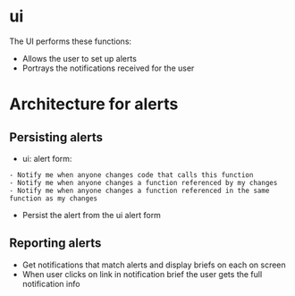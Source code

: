 ui
==

The UI performs these functions:

* Allows the user to set up alerts
* Portrays the notifications received for the user

Architecture for alerts
=======================

Persisting alerts
-----------------

* ui: alert form:

```
- Notify me when anyone changes code that calls this function
- Notify me when anyone changes a function referenced by my changes
- Notify me when anyone changes a function referenced in the same function as my changes
```

* Persist the alert from the ui alert form


Reporting alerts
----------------

* Get notifications that match alerts and display briefs on each on screen
* When user clicks on link in notification brief the user gets the full notification info

